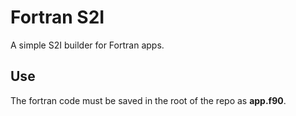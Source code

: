 # Fortran S2I
A simple S2I builder for Fortran apps.

## Use
The fortran code must be saved in the root of the repo as **app.f90**.


